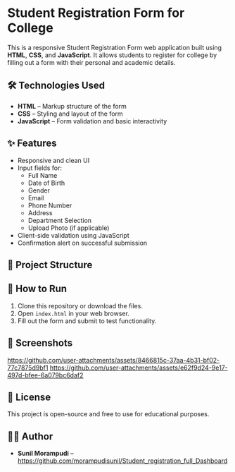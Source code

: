 # Student Registration Form for College

This is a responsive Student Registration Form web application built using **HTML**, **CSS**, and **JavaScript**. It allows students to register for college by filling out a form with their personal and academic details.

## 🛠️ Technologies Used

- **HTML** – Markup structure of the form
- **CSS** – Styling and layout of the form
- **JavaScript** – Form validation and basic interactivity

## ✨ Features

- Responsive and clean UI
- Input fields for:
  - Full Name
  - Date of Birth
  - Gender
  - Email
  - Phone Number
  - Address
  - Department Selection
  - Upload Photo (if applicable)
- Client-side validation using JavaScript
- Confirmation alert on successful submission

## 📂 Project Structure


## 🚀 How to Run

1. Clone this repository or download the files.
2. Open `index.html` in your web browser.
3. Fill out the form and submit to test functionality.

## 📸 Screenshots

https://github.com/user-attachments/assets/8466815c-37aa-4b31-bf02-77c7875d9bf1
https://github.com/user-attachments/assets/e62f9d24-9e17-497d-bfee-6a079bc6daf2




## 🧾 License

This project is open-source and free to use for educational purposes.

## 🙋‍♂️ Author

- **Sunil Morampudi** – https://github.com/morampudisunil/Student_registration_full_Dashboard
